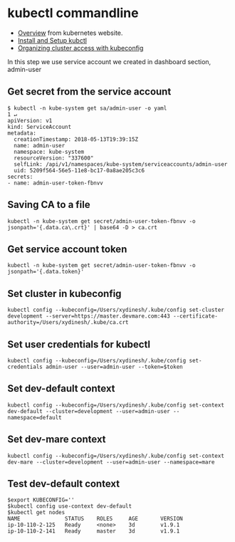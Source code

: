 # kubectl commandline

* [Overview](https://kubernetes.io/docs/reference/kubectl/overview/) from kubernetes website.
* [Install and Setup kubctl](https://kubernetes.io/docs/tasks/tools/install-kubectl/)
* [Organizing cluster access with kubeconfig](https://kubernetes.io/docs/concepts/configuration/organize-cluster-access-kubeconfig/)

In this step we use service account we created in dashboard section, admin-user

## Get secret from the service account
```
$ kubectl -n kube-system get sa/admin-user -o yaml                                        1 ↵
apiVersion: v1
kind: ServiceAccount
metadata:
  creationTimestamp: 2018-05-13T19:39:15Z
  name: admin-user
  namespace: kube-system
  resourceVersion: "337600"
  selfLink: /api/v1/namespaces/kube-system/serviceaccounts/admin-user
  uid: 5209f564-56e5-11e8-bc17-0a8ae205c3c6
secrets:
- name: admin-user-token-fbnvv
```

## Saving CA to a file
```
kubectl -n kube-system get secret/admin-user-token-fbnvv -o jsonpath='{.data.ca\.crt}' | base64 -D > ca.crt
```

## Get service account token

```
kubectl -n kube-system get secret/admin-user-token-fbnvv -o jsonpath='{.data.token}'
```

## Set cluster in kubeconfig

```
kubectl config --kubeconfig=/Users/xydinesh/.kube/config set-cluster development --server=https://master.devmare.com:443 --certificate-authority=/Users/xydinesh/.kube/ca.crt
```

## Set user credentials for kubectl

```
kubectl config --kubeconfig=/Users/xydinesh/.kube/config set-credentials admin-user --user=admin-user --token=$token
```

## Set dev-default context
```
kubectl config --kubeconfig=/Users/xydinesh/.kube/config set-context dev-default --cluster=development --user=admin-user --namespace=default
```

## Set dev-mare context
```
kubectl config --kubeconfig=/Users/xydinesh/.kube/config set-context dev-mare --cluster=development --user=admin-user --namespace=mare
```

## Test dev-default context

```
$export KUBECONFIG=''
$kubectl config use-context dev-default
$kubectl get nodes
NAME              STATUS    ROLES     AGE       VERSION
ip-10-110-2-125   Ready     <none>    3d        v1.9.1
ip-10-110-2-141   Ready     master    3d        v1.9.1
```

